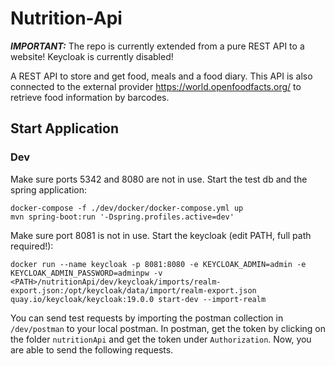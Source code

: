 # Nutrition-Api

**_IMPORTANT:_** The repo is currently extended from a pure REST API to a website! Keycloak is currently disabled!

A REST API to store and get food, meals and a food diary. 
This API is also connected to the external provider https://world.openfoodfacts.org/ to retrieve food information by barcodes.

## Start Application

### Dev 

Make sure ports 5342 and 8080 are not in use.
Start the test db and the spring application:
~~~
docker-compose -f ./dev/docker/docker-compose.yml up
mvn spring-boot:run '-Dspring.profiles.active=dev'
~~~

Make sure port 8081 is not in use.
Start the keycloak (edit PATH, full path required!):
~~~
docker run --name keycloak -p 8081:8080 -e KEYCLOAK_ADMIN=admin -e KEYCLOAK_ADMIN_PASSWORD=adminpw -v <PATH>/nutritionApi/dev/keycloak/imports/realm-export.json:/opt/keycloak/data/import/realm-export.json quay.io/keycloak/keycloak:19.0.0 start-dev --import-realm
~~~

You can send test requests by importing the postman collection in ```/dev/postman``` to your local postman. 
In postman, get the token by clicking on the folder ```nutritionApi``` and get the token under ```Authorization```.
Now, you are able to send the following requests.